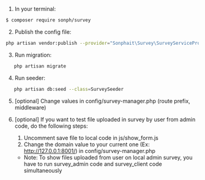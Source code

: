 1) In your terminal:

``` bash
$ composer require sonph/survey
```

2) Publish the config file:

```bash
php artisan vendor:publish --provider="Sonphait\Survey\SurveyServiceProvider"
```

3) Run migration:
```bash
   php artisan migrate
```

4) Run seeder:
```bash
   php artisan db:seed --class=SurveySeeder
```

5) [optional] Change values in config/survey-manager.php (route prefix, middleware)

6) [optional] If you want to test file uploaded in survey by user from admin code, do the following steps:
    1. Uncomment save file to local code in js/show_form.js
    2. Change the domain value to your current one (Ex: http://127.0.0.1:8001/) in config/survey-manager.php
    * Note: To show files uploaded from user on local admin survey, you have to run survey_admin code and survey_client code simultaneously